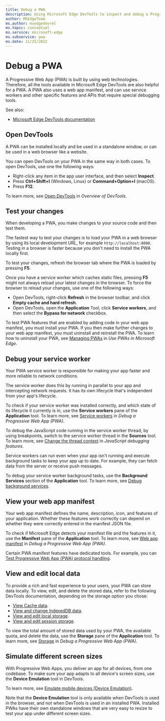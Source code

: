 ```yaml
---
title: Debug a PWA
description: Using Microsoft Edge DevTools to inspect and debug a Progressive Web App (PWA), including its service workers and local storage.
author: MSEdgeTeam
ms.author: msedgedevrel
ms.topic: conceptual
ms.service: microsoft-edge
ms.subservice: pwa
ms.date: 11/25/2022
---
```

# Debug a PWA

A Progressive Web App (PWA) is built by using web technologies.  Therefore, all the tools available in Microsoft Edge DevTools are also helpful for a PWA.  A PWA also uses a web app manifest, and can use service workers and other specific features and APIs that require special debugging tools.

See also:
* [Microsoft Edge DevTools documentation](../../devtools/landing/index.yml)


<!-- ====================================================================== -->
## Open DevTools

A PWA can be installed locally and be used in a standalone window, or can be used in a web browser like a website.

You can open DevTools on your PWA in the same way in both cases.  To open DevTools, use one the following ways:

* Right-click any item in the app user interface, and then select **Inspect**.
* Press **Ctrl+Shift+I** (Windows, Linux) or **Command+Option+I** (macOS).
* Press **F12**.

To learn more, see [Open DevTools](../../devtools/overview.md#open-devtools) in _Overview of DevTools_.


<!-- ====================================================================== -->
## Test your changes

When developing a PWA, you make changes to your source code and then test them.

The fastest way to test your changes is to load your PWA in a web browser by using its local development URL, for example `http://localhost:8080`. Testing in a browser is faster because you don't need to install the PWA locally first.

To test your changes, refresh the browser tab where the PWA is loaded by pressing **F5**.

Once you have a service worker which caches static files, pressing **F5** might not always reload your latest changes in the browser. To force the browser to reload your changes, use one of the following ways:

* Open DevTools, right-click **Refresh** in the browser toolbar, and click **Empty cache and hard refresh**.
* Open DevTools, open the **Application** Tool, click **Service workers**, and then select the **Bypass for network** checkbox.

To test PWA features that are enabled by adding code in your web app manifest, you must install your PWA. If you then make further changes to your web app manifest, you must uninstall and reinstall the PWA. To learn how to uninstall your PWA, see [Managing PWAs](../ux.md#managing-pwas) in _Use PWAs in Microsoft Edge_.


<!-- ====================================================================== -->
## Debug your service worker

Your PWA service worker is responsible for making your app faster and more reliable to network conditions.

The service worker does this by running in parallel to your app and intercepting network requests. It has its own lifecycle that's independent from your app's lifecycle.

To check if your service worker was installed correctly, and which state of its lifecycle it currently is in, use the **Service workers** pane of the **Application** tool. To learn more, see [Service workers](../../devtools/progressive-web-apps/index.md#service-workers) in _Debug a Progressive Web App (PWA)_.

To debug the JavaScript code running in the service worker thread, by using breakpoints, switch to the service worker thread in the **Sources** tool. To learn more, see [Change the thread context](../../devtools/javascript/reference.md#change-the-thread-context) in _JavaScript debugging features_.

Service workers can run even when your app isn't running and execute background tasks to keep your app up to date. For example, they can fetch data from the server or receive push messages.

To debug your service worker background tasks, use the **Background Services** section of the **Application** tool. To learn more, see [Debug background services](../../devtools/javascript/background-services.md).


<!-- ====================================================================== -->
## View your web app manifest

Your web app manifest defines the name, description, icon, and features of your application. Whether these features work correctly can depend on whether they were correctly entered in the manifest JSON file.

To check if Microsoft Edge detects your manifest file and the features in it, use the **Manifest** pane of the **Application** tool. To learn more, see [Web app manifest](../../devtools/progressive-web-apps/index.md#web-app-manifest) in _Debug a Progressive Web App (PWA)_.

Certain PWA manifest features have dedicated tools. For example, you can [Test Progressive Web App (PWA) protocol handling](../../devtools/progressive-web-apps/protocol-handlers.md).


<!-- ====================================================================== -->
## View and edit local data

To provide a rich and fast experience to your users, your PWA can store data locally. To view, edit, and delete the stored data, refer to the following DevTools documentation, depending on the storage option you chose:

* [View Cache data](../../devtools/storage/cache.md).
* [View and change IndexedDB data](../../devtools/storage/indexeddb.md).
* [View and edit local storage](../../devtools/storage/localstorage.md).
* [View and edit session storage](../../devtools/storage/sessionstorage.md).

To view the total amount of stored data used by your PWA, the available quota, and delete the data, use the **Storage** pane of the **Application** tool. To learn more, see [Storage](../../devtools/progressive-web-apps/index.md#storage) in _Debug a Progressive Web App (PWA)_.


<!-- ====================================================================== -->
## Simulate different screen sizes

With Progressive Web Apps, you deliver an app for all devices, from one codebase. To make sure your app adapts to all device's screen sizes, use the **Device Emulation** tool in DevTools.

To learn more, see [Emulate mobile devices (Device Emulation)](../../devtools/device-mode/index.md).

Note that the **Device Emulation** tool is only available when DevTools is used in the browser, and not when DevTools is used in an installed PWA. Installed PWAs have their own standalone windows that are very easy to resize to test your app under different screen sizes.
